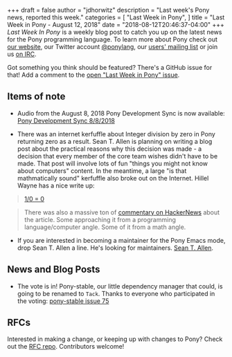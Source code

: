 +++
draft = false
author = "jdhorwitz"
description = "Last week's Pony news, reported this week."
categories = [
    "Last Week in Pony",
]
title = "Last Week in Pony - August 12, 2018"
date = "2018-08-12T20:46:37-04:00"
+++
_Last Week In Pony_ is a weekly blog post to catch you up on the latest news for the Pony programming language. To learn more about Pony check out [our website](ponylang.io), our Twitter account [@ponylang](https://twitter.com/ponylang), our [users' mailing list](https://pony.groups.io/g/user) or join us [on IRC](https://webchat.freenode.net/?channels=%23ponylang). 

Got something you think should be featured? There's a GitHub issue for that! Add a comment to the [open "Last Week in Pony" issue](https://github.com/ponylang/ponylang.github.io/issues?q=is%3Aissue+is%3Aopen+label%3Alast-week-in-pony).
<!--more-->


## Items of note

- Audio from the August 8, 2018 Pony Development Sync is now available: [Pony Development Sync 8/8/2018](https://pony.groups.io/g/dev/files/Pony%20Sync/2018_08_08)

- There was an internet kerfuffle about Integer division by zero in Pony returning zero as a result. Sean T. Allen is planning on writing a blog post about the practical reasons why this decision was made - a decision that every member of the core team wishes didn't have to be made. That post will involve lots of fun "things you might not know about computers" content. In the meantime, a large "is that mathmatically sound" kerfuffle also broke out on the Internet. Hillel Wayne has a nice write up:

> [1/0 = 0](https://www.hillelwayne.com/post/divide-by-zero/)

> There was also a massive ton of [commentary on HackerNews](https://news.ycombinator.com/item?id=17736046) about the article. Some approaching it from a programming language/computer angle. Some of it from a math angle.

- If you are interested in becoming a maintainer for the Pony Emacs mode, drop Sean T. Allen a line. He's looking for maintainers. [Sean T. Allen](mailto:sean@monkeysnatchbanana.com).

## News and Blog Posts
  
- The vote is in! Pony-stable, our little dependency manager that could, is going to be renamed to `Tack`. Thanks to everyone who participated in the voting: [pony-stable issue 75](https://github.com/ponylang/pony-stable/issues/75)

## RFCs

Interested in making a change, or keeping up with changes to Pony? Check out the [RFC repo](https://github.com/ponylang/rfcs). Contributors welcome!
